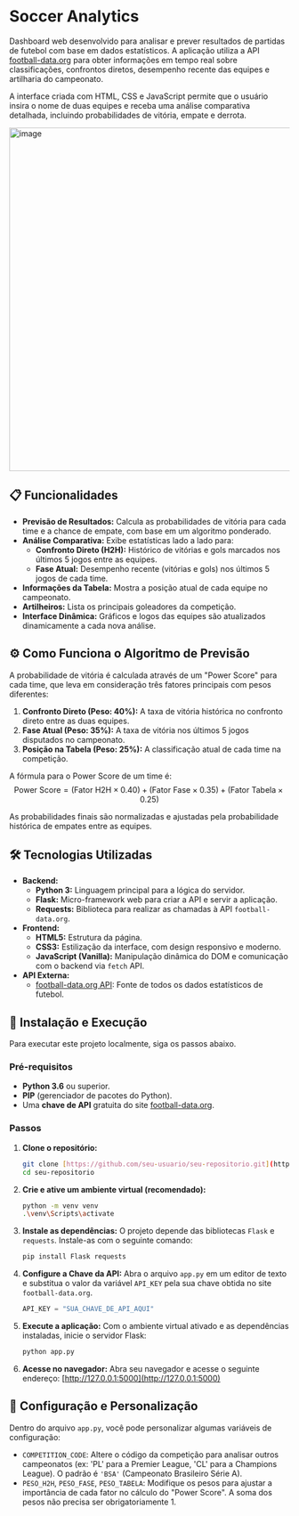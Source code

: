 # Soccer Analytics

Dashboard web desenvolvido para analisar e prever resultados de partidas de futebol com base em dados estatísticos. A aplicação utiliza a API [football-data.org](https://www.football-data.org) para obter informações em tempo real sobre classificações, confrontos diretos, desempenho recente das equipes e artilharia do campeonato.

A interface criada com HTML, CSS e JavaScript permite que o usuário insira o nome de duas equipes e receba uma análise comparativa detalhada, incluindo probabilidades de vitória, empate e derrota.

<img width="815" height="617" alt="image" src="https://github.com/user-attachments/assets/5f4143eb-1f14-404a-b819-84755ca892e4" />


## 📋 Funcionalidades

* **Previsão de Resultados:** Calcula as probabilidades de vitória para cada time e a chance de empate, com base em um algoritmo ponderado.
* **Análise Comparativa:** Exibe estatísticas lado a lado para:
    * **Confronto Direto (H2H):** Histórico de vitórias e gols marcados nos últimos 5 jogos entre as equipes.
    * **Fase Atual:** Desempenho recente (vitórias e gols) nos últimos 5 jogos de cada time.
* **Informações da Tabela:** Mostra a posição atual de cada equipe no campeonato.
* **Artilheiros:** Lista os principais goleadores da competição.
* **Interface Dinâmica:** Gráficos e logos das equipes são atualizados dinamicamente a cada nova análise.

## ⚙️ Como Funciona o Algoritmo de Previsão

A probabilidade de vitória é calculada através de um "Power Score" para cada time, que leva em consideração três fatores principais com pesos diferentes:

1.  **Confronto Direto (Peso: 40%):** A taxa de vitória histórica no confronto direto entre as duas equipes.
2.  **Fase Atual (Peso: 35%):** A taxa de vitória nos últimos 5 jogos disputados no campeonato.
3.  **Posição na Tabela (Peso: 25%):** A classificação atual de cada time na competição.

A fórmula para o Power Score de um time é:
$$\text{Power Score} = (\text{Fator H2H} \times 0.40) + (\text{Fator Fase} \times 0.35) + (\text{Fator Tabela} \times 0.25)$$

As probabilidades finais são normalizadas e ajustadas pela probabilidade histórica de empates entre as equipes.

## 🛠️ Tecnologias Utilizadas

* **Backend:**
    * **Python 3:** Linguagem principal para a lógica do servidor.
    * **Flask:** Micro-framework web para criar a API e servir a aplicação.
    * **Requests:** Biblioteca para realizar as chamadas à API `football-data.org`.
* **Frontend:**
    * **HTML5:** Estrutura da página.
    * **CSS3:** Estilização da interface, com design responsivo e moderno.
    * **JavaScript (Vanilla):** Manipulação dinâmica do DOM e comunicação com o backend via `fetch` API.
* **API Externa:**
    * [football-data.org API](https://www.football-data.org): Fonte de todos os dados estatísticos de futebol.

## 🚀 Instalação e Execução

Para executar este projeto localmente, siga os passos abaixo.

### Pré-requisitos

* **Python 3.6** ou superior.
* **PIP** (gerenciador de pacotes do Python).
* Uma **chave de API** gratuita do site [football-data.org](https://www.football-data.org/client/register).

### Passos

1.  **Clone o repositório:**
    ```bash
    git clone [https://github.com/seu-usuario/seu-repositorio.git](https://github.com/seu-usuario/seu-repositorio.git)
    cd seu-repositorio
    ```

2.  **Crie e ative um ambiente virtual (recomendado):**
    ```bash
    python -m venv venv
    .\venv\Scripts\activate

3.  **Instale as dependências:**
    O projeto depende das bibliotecas `Flask` e `requests`. Instale-as com o seguinte comando:
    ```bash
    pip install Flask requests
    ```

4.  **Configure a Chave da API:**
    Abra o arquivo `app.py` em um editor de texto e substitua o valor da variável `API_KEY` pela sua chave obtida no site `football-data.org`.

    ```python
    API_KEY = "SUA_CHAVE_DE_API_AQUI"
    ```

5.  **Execute a aplicação:**
    Com o ambiente virtual ativado e as dependências instaladas, inicie o servidor Flask:
    ```bash
    python app.py
    ```

6.  **Acesse no navegador:**
    Abra seu navegador e acesse o seguinte endereço:
    [http://127.0.0.1:5000](http://127.0.0.1:5000)

## 🔧 Configuração e Personalização

Dentro do arquivo `app.py`, você pode personalizar algumas variáveis de configuração:

* `COMPETITION_CODE`: Altere o código da competição para analisar outros campeonatos (ex: 'PL' para a Premier League, 'CL' para a Champions League). O padrão é `'BSA'` (Campeonato Brasileiro Série A).
* `PESO_H2H`, `PESO_FASE`, `PESO_TABELA`: Modifique os pesos para ajustar a importância de cada fator no cálculo do "Power Score". A soma dos pesos não precisa ser obrigatoriamente 1.
